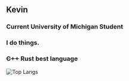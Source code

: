 ## Kevin
### Current University of Michigan Student
### I do things.
### ~~C++~~ Rust best language

![Top Langs](https://github-readme-stats.vercel.app/api/top-langs/?username=kevincal1226&layout=compact&theme=kanagawa)
